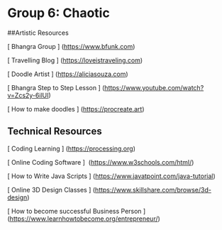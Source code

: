 # Group 6: Chaotic 
##Artistic Resources

[ Bhangra Group ] (https://www.bfunk.com)

[ Travelling Blog ] (https://loveistraveling.com)

[ Doodle Artist ] (https://aliciasouza.com)

[ Bhangra Step to Step Lesson ] (https://www.youtube.com/watch?v=Zcs2y-6ilUI)

[ How to make doodles ] (https://procreate.art)


## Technical Resources

[ Coding Learning ] (https://processing.org)

[ Online Coding Software ]  (https://www.w3schools.com/html/)

[ How to Write Java Scripts ] (https://www.javatpoint.com/java-tutorial)

[ Online 3D Design Classes ] (https://www.skillshare.com/browse/3d-design)

[ How to become successful Business Person ] (https://www.learnhowtobecome.org/entrepreneur/)
